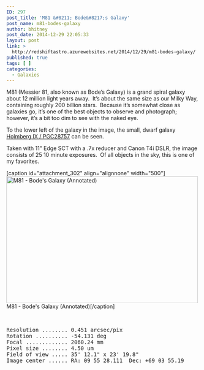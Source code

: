 ```yaml
---
ID: 297
post_title: 'M81 &#8211; Bode&#8217;s Galaxy'
post_name: m81-bodes-galaxy
author: bhitney
post_date: 2014-12-29 22:05:33
layout: post
link: >
  http://redshiftastro.azurewebsites.net/2014/12/29/m81-bodes-galaxy/
published: true
tags: [ ]
categories:
  - Galaxies
---
```

M81 (Messier 81, also known as Bode’s Galaxy) is a grand spiral galaxy about 12 million light years away.  It’s about the same size as our Milky Way, containing roughly 200 billion stars.  Because it’s somewhat close as galaxies go, it’s one of the best objects to observe and photograph; however, it’s a bit too dim to see with the naked eye.

To the lower left of the galaxy in the image, the small, dwarf galaxy <a href="https://en.wikipedia.org/wiki/Holmberg_IX" target="_blank" rel="noopener">Holmberg IX / PGC28757</a> can be seen.

Taken with 11" Edge SCT with a .7x reducer and Canon T4i DSLR, the image consists of 25 10 minute exposures.  Of all objects in the sky, this is one of my favorites.

[caption id="attachment_302" align="alignnone" width="500"]<a href="http://redshiftastro.azurewebsites.net/wp-content/uploads/2015/11/M81-1600-annotated.jpg"><img class="size-medium wp-image-302" src="http://redshiftastro.azurewebsites.net/wp-content/uploads/2015/11/M81-1600-annotated-500x331.jpg" alt="M81 - Bode's Galaxy (Annotated)" width="500" height="331" /></a> M81 - Bode's Galaxy (Annotated)[/caption]

&nbsp;
<pre>Resolution ........ 0.451 arcsec/pix
Rotation .......... -54.131 deg
Focal ............. 2060.24 mm
Pixel size ........ 4.50 um
Field of view ..... 35' 12.1" x 23' 19.8"
Image center ...... RA: 09 55 28.111  Dec: +69 03 55.19
</pre>